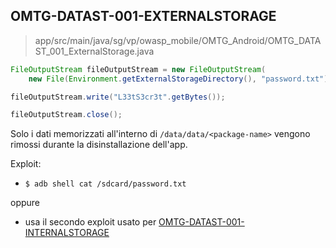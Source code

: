 ## OMTG-DATAST-001-EXTERNALSTORAGE

> app/src/main/java/sg/vp/owasp_mobile/OMTG_Android/OMTG_DATAST_001_ExternalStorage.java

```java
FileOutputStream fileOutputStream = new FileOutputStream(
	new File(Environment.getExternalStorageDirectory(), "password.txt"));

fileOutputStream.write("L33tS3cr3t".getBytes());

fileOutputStream.close();
```

Solo i dati memorizzati all'interno di `/data/data/<package-name>` vengono rimossi durante la disinstallazione dell'app.

Exploit:

- `$ adb shell cat /sdcard/password.txt`

oppure

- usa il secondo exploit usato per [OMTG-DATAST-001-INTERNALSTORAGE](./README-OMTG-DATAST-001-INTERNALSTORAGE.md)